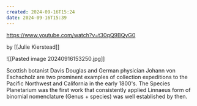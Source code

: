 ```yaml
---
created: 2024-09-16T15:24
date: 2024-09-16T15:39
---
```

https://www.youtube.com/watch?v=t30qQ9BQyG0

by [[Julie Kierstead]]

![[Pasted image 20240916153250.jpg]]

Scottish botanist Davis Douglas and German physician Johann von Eschscholz are two prominent examples of collection expeditions to the Pacific Northwest and California in the early 1800's. The Species Planetarium was the first work that consistently applied Linnaeus form of binomial nomenclature (Genus + species) was well established by then. 